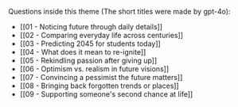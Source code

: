 Questions inside this theme (The short titles were made by gpt-4o):

- [[01 - Noticing future through daily details]]
- [[02 - Comparing everyday life across centuries]]
- [[03 - Predicting 2045 for students today]]
- [[04 - What does it mean to re-ignite]]
- [[05 - Rekindling passion after giving up]]
- [[06 - Optimism vs. realism in future visions]]
- [[07 - Convincing a pessimist the future matters]]
- [[08 - Bringing back forgotten trends or places]]
- [[09 - Supporting someone's second chance at life]]